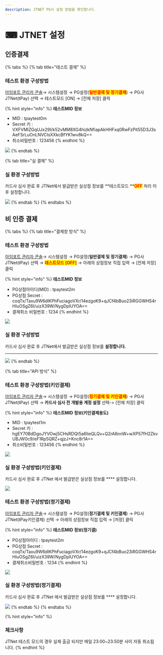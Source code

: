 ```yaml
---
description: JTNET PG사 설정 방법을 확인합니다.
---
```


# ⌨ JTNET 설정

## 인증결제

{% tabs %}
{% tab title="테스트 결제" %}
### 테스트 환경 구성방법

[아임포트 관리자 콘솔](https://admin.iamport.kr/)→ 시스템설정 → PG설정(<mark style="color:red;">**일반결제 및 정기결제**</mark>) → PG사 JTNet(tPay) 선택 → 테스트모드 \[ON] → \[전체 저장] 클릭



{% hint style="info" %}
**테스트MID 정보**

* MID : tpaytest0m&#x20;
* Secret 키 : VXFVMIZGqUJx29I/k52vMM8XG4hizkNfiapAkHHFxq0RwFzPit55D3J3sAeFSrLuOnLNVCIsXXkcBfYK1wv8kQ==&#x20;
* 취소비밀번호 : 123456
{% endhint %}



![](<../../../.gitbook/assets/image (20) (1) (1) (1) (1) (1).png>)
{% endtab %}

{% tab title="실 결제" %}
### **실** 환경 구성방법

카드사 심사 완료 후 JTNet에서 발급받은 실상점 정보를 **테스트모드 **<mark style="color:red;">**OFF**</mark> 처리 이후 설정합니다.



![](<../../../.gitbook/assets/image (16) (2).png>)
{% endtab %}
{% endtabs %}

## 비 인증 결제&#x20;

{% tabs %}
{% tab title="결제창 방식" %}
### 테스트 환경 구성방법

[아임포트 관리자 콘솔](https://admin.iamport.kr/)→ 시스템설정 → PG설정(**일반결제 및 정기결제**) → PG사 JTNet(tPay) 선택 → <mark style="color:red;">**테스트모드 \[OFF]**</mark> → 아래의 상점정보 직접 입력 → \[전체 저장] 클릭



{% hint style="info" %}
**테스트MID 정보**

* PG상점아이디(MID) : tpaytest2m
* PG상점 Secret : coqTx/Taxu9W6dlKPhFuciagoVXr/14ezgoK9+qJCf4bBuo23iRGGWHS4rHIuOSgZ6I/uizX39W/NygDplUYOA==
* 결제취소 비밀번호 : 1234
{% endhint %}



![](<../../../.gitbook/assets/image (24) (1) (1) (1).png>)

### **실** 환경 구성방법

카드사 심사 완료 후 JTNet에서 발급받은 실상점 정보를 **설정합니다.**

****

![](<../../../.gitbook/assets/image (22) (2) (1).png>)
{% endtab %}

{% tab title="API 방식" %}
### 테스트 환경 구성방법(키인결제)

[아임포트 관리자 콘솔](https://admin.iamport.kr/)→ 시스템설정 → PG설정(<mark style="color:red;">**정기결제 및 키인결제**</mark>) → PG사 JTNet(tPay) 선택 → **카드사 심사 전 개발용 계정 설정** 선택-> \[전체 저장] 클릭



{% hint style="info" %}
**테스트MID 정보(키인결제용도)**

* MID : tpaytest1m &#x20;
* Secret 키 : hgEY70BdDgoJYVOwj5CHsRDQt5a6IieQLQv+Q2rA6nnW+wXP57fH2ZkvUBJW0c9/eF1Rp5QRZ+qjzJ+Knc8r1A==&#x20;
* 취소비밀번호 : 123456
{% endhint %}



![](<../../../.gitbook/assets/image (27) (1) (1) (1) (1).png>)

### 실  환경 구성방법(키인결제)

카드사 심사 완료 후 JTNet 에서 발급받은 실상점 정보를 **** 설정합니다.



![](<../../../.gitbook/assets/image (7) (1) (1) (1).png>)

### 테스트 환경 구성방법(**정기결제**)

[아임포트 관리자 콘솔](https://admin.iamport.kr/)→ 시스템설정 → PG설정(**정기결제 및 키인결제**) → PG사 JTNet(tPay키인결제) 선택 → 아래의 상점정보 직접 입력 → \[저장] 클릭



{% hint style="info" %}
**테스트MID 정보(정기결)**

* PG상점아이디 : tpaytest2m
* PG상점 Secret : coqTx/Taxu9W6dlKPhFuciagoVXr/14ezgoK9+qJCf4bBuo23iRGGWHS4rHIuOSgZ6I/uizX39W/NygDplUYOA==
* 결제취소비밀번호 : 1234
{% endhint %}



![](<../../../.gitbook/assets/image (12) (2).png>)

### 실  환경 구성방법(정기결제)

카드사 심사 완료 후 JTNet 에서 발급받은 실상점 정보를 **** 설정합니다.



![](<../../../.gitbook/assets/image (6) (1) (1).png>)
{% endtab %}
{% endtabs %}



{% hint style="info" %}
### **체크사항**

JTNet 테스트 모드의 경우 실제 출금 되지만 매일 23:00\~23:50분 사이 자동 취소됩니다.
{% endhint %}
